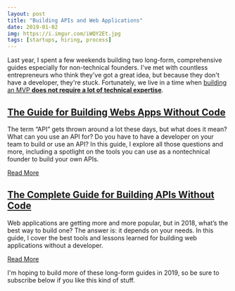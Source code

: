 ```yaml
---
layout: post
title: "Building APIs and Web Applications"
date: 2019-01-02
img: https://i.imgur.com/iWQY2Et.jpg
tags: [startups, hiring, process]
---
```


Last year, I spent a few weekends building two long-form, comprehensive guides especially for non-technical founders. I've met with countless entrepreneurs who think they've got a great idea, but because they don't have a developer, they're stuck. Fortunately, we live in a time when [building an MVP **does not require a lot of technical expertise**](https://www.karllhughes.com/posts/less-custom-software).

## [The Guide for Building Webs Apps Without Code](https://www.portablecto.com/guides/web-applications)
The term “API” gets thrown around a lot these days, but what does it mean? What can you use an API for? Do you have to have a developer on your team to build or use an API? In this guide, I explore all those questions and more, including a spotlight on the tools you can use as a nontechnical founder to build your own APIs.

[Read More](https://www.portablecto.com/guides/web-applications)

## [The Complete Guide for Building APIs Without Code](https://www.portablecto.com/guides/api-development)

Web applications are getting more and more popular, but in 2018, what’s the best way to build one? The answer is: it depends on your needs. In this guide, I cover the best tools and lessons learned for building web applications without a developer.

[Read More](https://www.portablecto.com/guides/api-development)

I'm hoping to build more of these long-form guides in 2019, so be sure to subscribe below if you like this kind of stuff.
